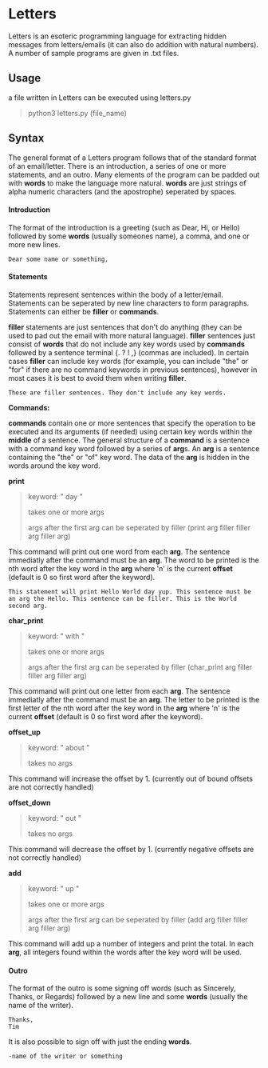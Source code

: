# Letters
Letters is an esoteric programming language for extracting hidden messages from letters/emails (it can also do addition with natural numbers). A number of sample programs are given in .txt files.


## Usage

a file written in Letters can be executed using letters.py
>python3 letters.py (file_name)


## Syntax

The general format of a Letters program follows that of the standard format of an email/letter. There is an introduction, a series of one or more statements, and an outro. Many elements of the program can be padded out with **words** to make the language more natural. **words** are just strings of alpha numeric characters (and the apostrophe) seperated by spaces.

#### Introduction

The format of the introduction is a greeting (such as Dear, Hi, or Hello) followed by some **words** (usually someones name), a comma, and one or more new lines.
```
Dear some name or something,

```

#### Statements

Statements represent sentences within the body of a letter/email. Statements can be seperated by new line characters to form paragraphs. Statements can either be **filler** or **commands**.

**filler** statements are just sentences that don't do anything (they can be used to pad out the email with more natural language). **filler** sentences just consist of **words** that do not include any key words used by **commands** followed by a sentence terminal {. ? ! ,} (commas are included). In certain cases **filler** can include key words (for example, you can include "the" or "for" if there are no command keywords in previous sentences), however in most cases it is best to avoid them when writing **filler**.
```
These are filler sentences. They don't include any key words.
```

**Commands:**

**commands** contain one or more sentences that specify the operation to be executed and its arguments (if needed) using certain key words within the **middle** of a sentence. The general structure of a **command** is a sentence with a command key word followed by a series of **arg**s. An **arg** is a sentence containing the "the" or "of" key word. The data of the **arg** is hidden in the words around the key word.

**print**
>keyword: " day "
>
>takes one or more args
>
>args after the first arg can be seperated by filler (print arg filler filler arg filler arg)

This command will print out one word from each **arg**. The sentence immediatly after the command must be an **arg**. The word to be printed is the nth word after the key word in the **arg** where 'n' is the current **offset** (default is 0 so first word after the keyword).
```
This statement will print Hello World day yup. This sentence must be an arg the Hello. This sentence can be filler. This is the World second arg. 
```

**char_print**
>keyword: " with "
>
>takes one or more args
>
>args after the first arg can be seperated by filler (char_print arg filler filler arg filler arg)

This command will print out one letter from each **arg**. The sentence immediatly after the command must be an **arg**. The letter to be printed is the first letter of the nth word after the key word in the **arg** where 'n' is the current **offset** (default is 0 so first word after the keyword).

**offset_up**
>keyword: " about "
>
>takes no args

This command will increase the offset by 1. (currently out of bound offsets are not correctly handled)

**offset_down**
>keyword: " out "
>
>takes no args

This command will decrease the offset by 1. (currently negative offsets are not correctly handled)

**add**
>keyword: " up "
>
>takes one or more args
>
>args after the first arg can be seperated by filler (add arg filler filler arg filler arg)

This command will add up a number of integers and print the total. In each **arg**, all integers found within the words after the key word will be used. 

#### Outro

The format of the outro is some signing off words (such as Sincerely, Thanks, or Regards) followed by a new line and some **words** (usually the name of the writer).
```
Thanks,
Tim
```
It is also possible to sign off with just the ending **words**.
```
-name of the writer or something
```
